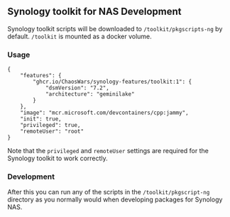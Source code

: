 ## Synology toolkit for NAS Development

Synology toolkit scripts will be downloaded to `/toolkit/pkgscripts-ng` by default. `/toolkit` is mounted as a docker volume.

### Usage

```jsonc
{
    "features": {
        "ghcr.io/ChaosWars/synology-features/toolkit:1": {
            "dsmVersion": "7.2",
            "architecture": "geminilake"
        }
    },
    "image": "mcr.microsoft.com/devcontainers/cpp:jammy",
    "init": true,
    "privileged": true,
    "remoteUser": "root"
}
```

Note that the `privileged` and `remoteUser` settings are required for the Synology toolkit to work correctly.

### Development

After this you can run any of the scripts in the `/toolkit/pkgscript-ng` directory as you normally would when developing packages for Synology NAS.
